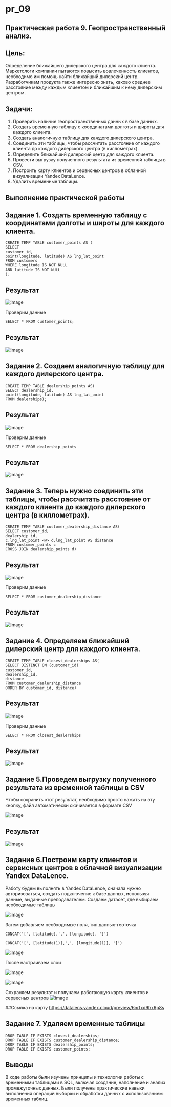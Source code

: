 # pr_09
## Практическая работа 9. Геопространственный анализ. 
## Цель:
Определение ближайшего дилерского центра для каждого клиента.
Маркетологи компании пытаются повысить вовлеченность клиентов,
необходимо им помочь найти ближайший дилерский центр.
Разработчикам продукта также интересно знать, каково среднее
расстояние между каждым клиентом и ближайшим к нему дилерским
центром.

## Задачи:
1. Проверить наличие геопространственных данных в базе данных.
2. Создать временную таблицу с координатами долготы и широты для каждого клиента.
3. Создать аналогичную таблицу для каждого дилерского центра.
4. Соединить эти таблицы, чтобы рассчитать расстояние от каждого клиента до каждого
дилерского центра (в киллометрах).
5. Определить ближайший дилерский центр для каждого клиента.
6. Провести выгрузку полученного результата из временной таблицы в CSV.
7. Построить карту клиентов и сервисных центров в облачной визуализации Yandex DataLence.
8. Удалить временные таблицы.

## Выполнение практической работы

## Задание 1. Создать временную таблицу с координатами долготы и широты для каждого клиента.

````
CREATE TEMP TABLE customer_points AS (
SELECT
customer_id,
point(longitude, latitude) AS lng_lat_point
FROM customers
WHERE longitude IS NOT NULL
AND latitude IS NOT NULL
);
````
## Результат
![image](https://github.com/user-attachments/assets/938e4bfe-b571-461a-9fec-92f2a4d756fc)

Проверим данные
````
SELECT * FROM customer_points;
````
## Результат
![image](https://github.com/user-attachments/assets/0d43ff9f-1cb8-44ed-bf48-824738f3d09e)

## Задание 2. Создаем аналогичную таблицу для каждого дилерского центра.
````
CREATE TEMP TABLE dealership_points AS(
SELECT dealership_id,
point(longitude, latitude) AS lng_lat_point
FROM dealerships);
````
## Результат
![image](https://github.com/user-attachments/assets/299f20cb-9aae-41ca-bf27-9e33ae5d66b1)

Проверим данные
````
SELECT * FROM dealership_points
````
## Результат
![image](https://github.com/user-attachments/assets/3f4eaf82-4ee2-4d0f-9b05-881b386e2250)


## Задание 3. Теперь нужно соединить эти таблицы, чтобы рассчитать расстояние от каждого клиента до каждого дилерского центра (в киллометрах).
````
CREATE TEMP TABLE customer_dealership_distance AS(
SELECT customer_id,
dealership_id,
c.lng_lat_point <@> d.lng_lat_point AS distance
FROM customer_points c
CROSS JOIN dealership_points d)
````
## Результат
![image](https://github.com/user-attachments/assets/aa891518-f380-4fc1-a2e8-b81d33feb178)


Проверим данные
````
SELECT * FROM customer_dealership_distance
````
## Результат
![image](https://github.com/user-attachments/assets/4cea210b-d8b6-4369-824a-73ebf494d9a0)



## Задание 4. Определяем ближайший дилерский центр для каждого клиента.
````
CREATE TEMP TABLE closest_dealerships AS(
SELECT DISTINCT ON (customer_id)
customer_id,
dealership_id,
distance
FROM customer_dealership_distance
ORDER BY customer_id, distance)
````

## Результат

![image](https://github.com/user-attachments/assets/ef82229c-d1f2-4da0-b934-1dc45a90932c)

Проверим данные
````
SELECT * FROM closest_dealerships
````
## Результат
![image](https://github.com/user-attachments/assets/a98bc4b2-834d-4cd1-ba0b-552d16af87a3)


## Задание 5.Проведем выгрузку полученного результата из временной таблицы в CSV
Чтобы сохранить этот результат, необходимо просто нажать на эту кнопку, файл автоматически скачивается в формате CSV


 ![image](https://github.com/user-attachments/assets/d7270b4d-ad34-44c9-86ba-45b246cf6475)

## Результат
![image](https://github.com/user-attachments/assets/f2586907-b45d-4577-a5f7-7df92858f90a)


## Задание 6.Построим карту клиентов и сервисных центров в облачной визуализации Yandex DataLence.
Работу будем выполнять в Yandex DataLence, сначала нужно авторизоваться, создать подключение к базе данных, используя данные, выданные преподавателем. Создаем датасет, где выбираем необходимые таблицы
 
![image](https://github.com/user-attachments/assets/9f42a582-fc77-4277-b8ef-65458f35386a)

Затем добавляем необходимые поля, тип данных-геоточка
````
CONCAT('[', [latitude],',', [longitude], ']')
````

````
CONCAT('[', [latitude(1)],',', [longitude(1)], ']')
````

![image](https://github.com/user-attachments/assets/7e509859-fd5d-4deb-9763-a27ae2ea936d)

После настраиваем слои

![image](https://github.com/user-attachments/assets/6b8169b4-7841-4a84-94d7-561ec79203a4)

![image](https://github.com/user-attachments/assets/0ff4b455-beb3-4bae-a8a5-0cfed72af7b0)

Сохраняем результат и получаем работающую карту клиентов и сервесных центров
![image](https://github.com/user-attachments/assets/b8f967bc-4bfe-4313-b08a-a97a5134aefd)

##Ссылка на карту
https://datalens.yandex.cloud/preview/6nrfxd9hx6p8s

## Задание 7. Удаляем временные таблицы
````
DROP TABLE IF EXISTS closest_dealerships;
DROP TABLE IF EXISTS customer_dealership_distance;
DROP TABLE IF EXISTS dealership_points;
DROP TABLE IF EXISTS customer_points; 
````
## Выводы
В ходе работы были изучены принципы и технологии работы с временными таблицами в SQL, включая создание, наполнение и анализ промежуточных данных. Были получены практические навыки выполнения операций выборки и обработки данных с использованием временных таблиц.
